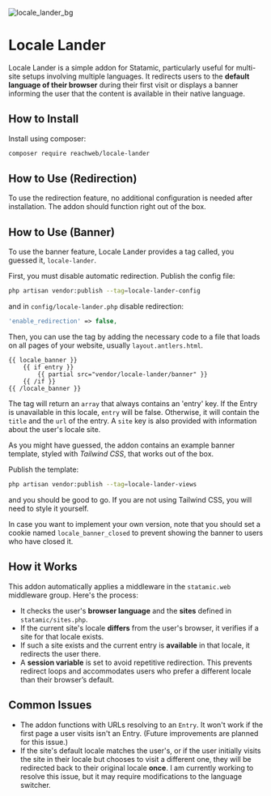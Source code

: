 ![locale_lander_bg](https://github.com/reachweb/locale-lander/assets/7423993/54b3f81a-8341-4182-94bb-85e60e149ad5)

# Locale Lander

Locale Lander is a simple addon for Statamic, particularly useful for multi-site setups involving multiple languages. It redirects users to the **default language of their browser** during their first visit or displays a banner informing the user that the content is available in their native language.

## How to Install

Install using composer:

```bash
composer require reachweb/locale-lander
```

## How to Use (Redirection)

To use the redirection feature, no additional configuration is needed after installation. The addon should function right out of the box.

## How to Use (Banner)

To use the banner feature, Locale Lander provides a tag called, you guessed it, `locale-lander`.

First, you must disable automatic redirection. Publish the config file:

```bash
php artisan vendor:publish --tag=locale-lander-config
```

and in `config/locale-lander.php` disable redirection:

```php
'enable_redirection' => false,
```

Then, you can use the tag by adding the necessary code to a file that loads on all pages of your website, usually `layout.antlers.html`.

```
{{ locale_banner }}
    {{ if entry }}
        {{ partial src="vendor/locale-lander/banner" }}
    {{ /if }}
{{ /locale_banner }}
```

The tag will return an `array` that always contains an 'entry' key. If the Entry is unavailable in this locale, `entry` will be false. Otherwise, it will contain the `title` and the `url` of the entry. A `site` key is also provided with information about the user's locale site.

As you might have guessed, the addon contains an example banner template, styled with *Tailwind CSS*, that works out of the box.

Publish the template:

```bash
php artisan vendor:publish --tag=locale-lander-views
```

and you should be good to go. If you are not using Tailwind CSS, you will need to style it yourself.

In case you want to implement your own version, note that you should set a cookie named `locale_banner_closed` to prevent showing the banner to users who have closed it.

## How it Works

This addon automatically applies a middleware in the `statamic.web` middleware group. Here's the process:

- It checks the user's **browser language** and the **sites** defined in `statamic/sites.php`.
- If the current site's locale **differs** from the user's browser, it verifies if a site for that locale exists.
- If such a site exists and the current entry is **available** in that locale, it redirects the user there.
- A **session variable** is set to avoid repetitive redirection. This prevents redirect loops and accommodates users who prefer a different locale than their browser’s default.

## Common Issues

- The addon functions with URLs resolving to an `Entry`. It won't work if the first page a user visits isn't an Entry. (Future improvements are planned for this issue.)
- If the site's default locale matches the user's, or if the user initially visits the site in their locale but chooses to visit a different one, they will be redirected back to their original locale **once**. I am currently working to resolve this issue, but it may require modifications to the language switcher.
